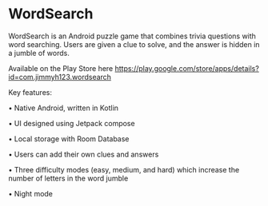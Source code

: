 # WordSearch

WordSearch is an Android puzzle game that combines trivia questions with word searching. Users are given a clue to solve, and the answer is hidden in a jumble of words.

Available on the Play Store here https://play.google.com/store/apps/details?id=com.jimmyh123.wordsearch

Key features:

•	Native Android, written in Kotlin

•	UI designed using Jetpack compose

•	Local storage with Room Database

•	Users can add their own clues and answers

•	Three difficulty modes (easy, medium, and hard) which increase the number of letters in the word jumble

•	Night mode

